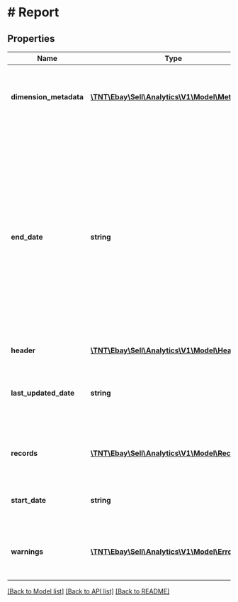 # # Report

## Properties

Name | Type | Description | Notes
------------ | ------------- | ------------- | -------------
**dimension_metadata** | [**\TNT\Ebay\Sell\Analytics\V1\Model\Metadata[]**](Metadata.md) | A complex type containing the header of the report and the type of data containted in the rows of the report. | [optional]
**end_date** | **string** | The time stamp is formatted as an ISO 8601 string, which is based on the 24-hour Universal Coordinated Time (UTC) clock. If you specify an end date that is beyond the lastUpdatedDate value, eBay returns a report that contains data only up to the lastUpdateDate date. Format: [YYYY]-[MM]-[DD]T[hh]:[mm]:[ss].[sss]Z Example: 2018-08-20T07:09:00.000Z | [optional]
**header** | [**\TNT\Ebay\Sell\Analytics\V1\Model\Header**](Header.md) |  | [optional]
**last_updated_date** | **string** | The date and time, in ISO 8601 format, that indicates the last time the data returned in the report was updated. | [optional]
**records** | [**\TNT\Ebay\Sell\Analytics\V1\Model\Record[]**](Record.md) | A complex type containing the individual data records for the traffic report. | [optional]
**start_date** | **string** | The start date of the date range used to calculate the report, in ISO 8601 format. | [optional]
**warnings** | [**\TNT\Ebay\Sell\Analytics\V1\Model\Error[]**](Error.md) | An array of any process errors or warnings that were generated during the processing of the call processing. | [optional]

[[Back to Model list]](../../README.md#models) [[Back to API list]](../../README.md#endpoints) [[Back to README]](../../README.md)
